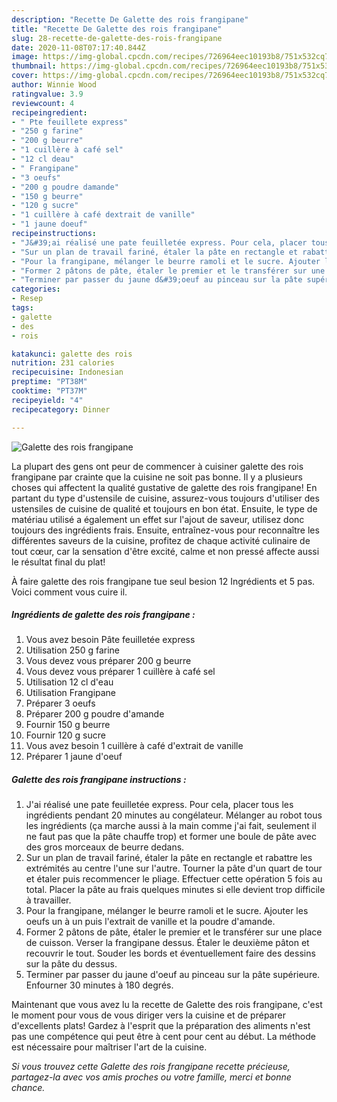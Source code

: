 ```yaml
---
description: "Recette De Galette des rois frangipane"
title: "Recette De Galette des rois frangipane"
slug: 28-recette-de-galette-des-rois-frangipane
date: 2020-11-08T07:17:40.844Z
image: https://img-global.cpcdn.com/recipes/726964eec10193b8/751x532cq70/galette-des-rois-frangipane-photo-principale-de-la-recette.jpg
thumbnail: https://img-global.cpcdn.com/recipes/726964eec10193b8/751x532cq70/galette-des-rois-frangipane-photo-principale-de-la-recette.jpg
cover: https://img-global.cpcdn.com/recipes/726964eec10193b8/751x532cq70/galette-des-rois-frangipane-photo-principale-de-la-recette.jpg
author: Winnie Wood
ratingvalue: 3.9
reviewcount: 4
recipeingredient:
- " Pte feuillete express"
- "250 g farine"
- "200 g beurre"
- "1 cuillère à café sel"
- "12 cl deau"
- " Frangipane"
- "3 oeufs"
- "200 g poudre damande"
- "150 g beurre"
- "120 g sucre"
- "1 cuillère à café dextrait de vanille"
- "1 jaune doeuf"
recipeinstructions:
- "J&#39;ai réalisé une pate feuilletée express. Pour cela, placer tous les ingrédients pendant 20 minutes au congélateur. Mélanger au robot tous les ingrédients (ça marche aussi à la main comme j&#39;ai fait, seulement il ne faut pas que la pâte chauffe trop) et former une boule de pâte avec des gros morceaux de beurre dedans."
- "Sur un plan de travail fariné, étaler la pâte en rectangle et rabattre les extrémités au centre l&#39;une sur l&#39;autre. Tourner la pâte d&#39;un quart de tour et étaler puis recommencer le pliage. Effectuer cette opération 5 fois au total. Placer la pâte au frais quelques minutes si elle devient trop difficile à travailler."
- "Pour la frangipane, mélanger le beurre ramoli et le sucre. Ajouter les oeufs un à un puis l&#39;extrait de vanille et la poudre d&#39;amande."
- "Former 2 pâtons de pâte, étaler le premier et le transférer sur une place de cuisson. Verser la frangipane dessus. Étaler le deuxième pâton et recouvrir le tout. Souder les bords et éventuellement faire des dessins sur la pâte du dessus."
- "Terminer par passer du jaune d&#39;oeuf au pinceau sur la pâte supérieure. Enfourner 30 minutes à 180 degrés."
categories:
- Resep
tags:
- galette
- des
- rois

katakunci: galette des rois 
nutrition: 231 calories
recipecuisine: Indonesian
preptime: "PT38M"
cooktime: "PT37M"
recipeyield: "4"
recipecategory: Dinner

---
```



![Galette des rois frangipane](https://img-global.cpcdn.com/recipes/726964eec10193b8/751x532cq70/galette-des-rois-frangipane-photo-principale-de-la-recette.jpg)

La plupart des gens ont peur de commencer à cuisiner galette des rois frangipane par crainte que la cuisine ne soit pas bonne. Il y a plusieurs choses qui affectent la qualité gustative de galette des rois frangipane! En partant du type d'ustensile de cuisine, assurez-vous toujours d'utiliser des ustensiles de cuisine de qualité et toujours en bon état. Ensuite, le type de matériau utilisé a également un effet sur l'ajout de saveur, utilisez donc toujours des ingrédients frais. Ensuite, entraînez-vous pour reconnaître les différentes saveurs de la cuisine, profitez de chaque activité culinaire de tout cœur, car la sensation d'être excité, calme et non pressé affecte aussi le résultat final du plat!

<!--inarticleads1-->

À faire galette des rois frangipane tue seul besion 12 Ingrédients et 5 pas. Voici comment vous cuire il.

##### Ingrédients de galette des rois frangipane :

1. Vous avez besoin  Pâte feuilletée express
1. Utilisation 250 g farine
1. Vous devez vous préparer 200 g beurre
1. Vous devez vous préparer 1 cuillère à café sel
1. Utilisation 12 cl d&#39;eau
1. Utilisation  Frangipane
1. Préparer 3 oeufs
1. Préparer 200 g poudre d&#39;amande
1. Fournir 150 g beurre
1. Fournir 120 g sucre
1. Vous avez besoin 1 cuillère à café d&#39;extrait de vanille
1. Préparer 1 jaune d&#39;oeuf




<!--inarticleads2-->

##### Galette des rois frangipane instructions :

1. J&#39;ai réalisé une pate feuilletée express. Pour cela, placer tous les ingrédients pendant 20 minutes au congélateur. Mélanger au robot tous les ingrédients (ça marche aussi à la main comme j&#39;ai fait, seulement il ne faut pas que la pâte chauffe trop) et former une boule de pâte avec des gros morceaux de beurre dedans.
1. Sur un plan de travail fariné, étaler la pâte en rectangle et rabattre les extrémités au centre l&#39;une sur l&#39;autre. Tourner la pâte d&#39;un quart de tour et étaler puis recommencer le pliage. Effectuer cette opération 5 fois au total. Placer la pâte au frais quelques minutes si elle devient trop difficile à travailler.
1. Pour la frangipane, mélanger le beurre ramoli et le sucre. Ajouter les oeufs un à un puis l&#39;extrait de vanille et la poudre d&#39;amande.
1. Former 2 pâtons de pâte, étaler le premier et le transférer sur une place de cuisson. Verser la frangipane dessus. Étaler le deuxième pâton et recouvrir le tout. Souder les bords et éventuellement faire des dessins sur la pâte du dessus.
1. Terminer par passer du jaune d&#39;oeuf au pinceau sur la pâte supérieure. Enfourner 30 minutes à 180 degrés.




<!--inarticleads1-->

<p>
Maintenant que vous avez lu la recette de Galette des rois frangipane, c'est le moment pour vous de vous diriger vers la cuisine et de préparer d'excellents plats! Gardez à l'esprit que la préparation des aliments n'est pas une compétence qui peut être à cent pour cent au début. La méthode est nécessaire pour maîtriser l'art de la cuisine.
</p>

<p>
<i>Si vous trouvez cette Galette des rois frangipane recette précieuse, partagez-la avec vos amis proches ou votre famille, merci et bonne chance.</i>
</p>
